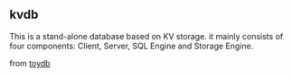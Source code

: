 ## kvdb
This is a stand-alone database based on KV storage. it mainly consists of four components: Client, Server, SQL Engine and Storage Engine.

from [toydb](https://github.com/erikgrinaker/toydb)
